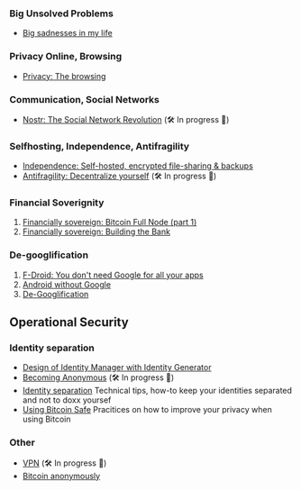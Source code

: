 ### Big Unsolved Problems
- [Big sadnesses in my life](articles/big-sadnesses-in-my-life/big-sadnesses-in-my-life.md)

### Privacy Online, Browsing
- [Privacy: The browsing](articles/privacy-the-browsing/privacy-the-browsing.md)

### Communication, Social Networks
- [Nostr: The Social Network Revolution](articles/articles/nostr-the-social-network-revolution/nostr-the-social-network-revolution.md) (🛠️ In progress 👷)

### Selfhosting, Independence, Antifragility
- [Independence: Self-hosted, encrypted file-sharing & backups](articles/independence-self-hosted-encrypted-file-sharing-backups/independence-self-hosted-encrypted-file-sharing-backups.md)
- [Antifragility: Decentralize yourself](articles/antifragility-decentralize-yourself/antifragility-decentralize-yourself.md) (🛠️ In progress 👷)

### Financial Soverignity
1. [Financially sovereign: Bitcoin Full Node (part 1)](articles/financiall-sovereign-bitcoin-full-node-part-1/financiall-sovereign-bitcoin-full-node-part-1.md)
2. [Financially sovereign: Building the Bank](articles/financially-soveregin-building-the-bank/financially-soveregin-building-the-bank.md)

### De-googlification
1. [F-Droid: You don't need Google for all your apps](articles/f-droid-you-dont-need-google-for-all-your-apps/f-droid-you-dont-need-google-for-all-your-apps.md)
2. [Android without Google](articles/android-without-google/android-without-google.md)
3. [De-Googlification](articles/de-googlification/de-googlification.md)

## Operational Security
### Identity separation
- [Design of Identity Manager with Identity Generator](articles/design-of-Identity-manager-with-identity-generator/design-of-Identity-manager-with-identity-generator.mddesign-of-Identity-manager-with-identity-generator.md)
- [Becoming Anonymous](articles/becoming-anonymous/becoming-anonymous.md) (🛠️ In progress 👷)
- [Identity separation](articles/identity-separation/identity-separation.md) Technical tips, how-to keep your identities separated and not to doxx yoursef
- [Using Bitcoin Safe](articles/using-bitcoin-safe/using-bitcoin-safe.md) Pracitices on how to improve your privacy when using Bitcoin

### Other
- [VPN](articles/VPN/VPN.md) (🛠️ In progress 👷)
- [Bitcoin anonymously](articles/bitcoin-anonymously/bitcoin-anonymously.md)
